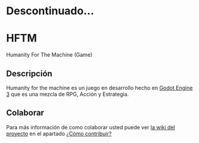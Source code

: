 # Descontinuado...

# HFTM
Humanity For The Machine (Game)

## Descripción

Humanity for the machine es un juego en desarrollo hecho en [Godot Engine 3](https://godotengine.org/) que es una mezcla de RPG, Acción y Estrategia.

## Colaborar
Para más información de como colaborar usted puede ver [la wiki del proyecto](https://github.com/MatiasVME/HFTM/wiki/) en el apartado [¿Cómo contribuir?](https://github.com/MatiasVME/HFTM/wiki/%C2%BFC%C3%B3mo-contribuir%3F)
